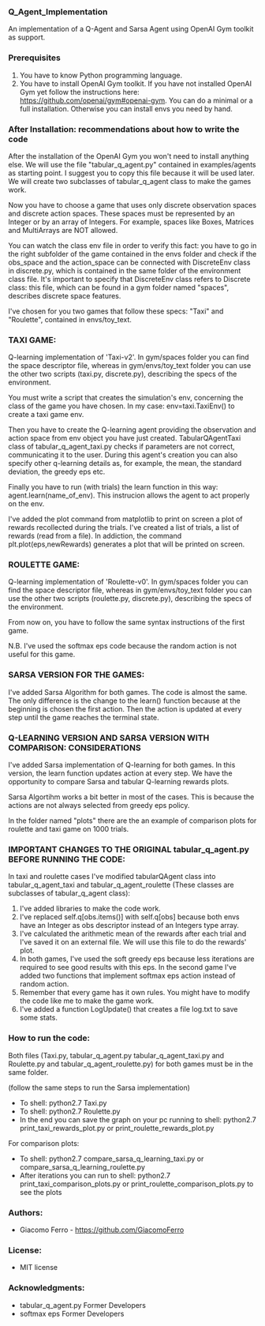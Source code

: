 ### Q_Agent_Implementation

An implementation of a Q-Agent and Sarsa Agent using OpenAI Gym toolkit as support.

### Prerequisites

1. 	You have to know Python programming language.
2. 	You have to install OpenAI Gym toolkit. 
	If you have not installed OpenAI Gym yet follow the instructions here: https://github.com/openai/gym#openai-gym. You can do a minimal or a full 	installation. Otherwise you can install envs you need by hand.

### After Installation: recommendations about how to write the code

After the installation of the OpenAI Gym you won't need to install anything else. 
We will use the file "tabular_q_agent.py" contained in examples/agents as starting point. I suggest you to copy this file because it will be used later.
We will create two subclasses of tabular_q_agent class to make the games work. 

Now you have to choose a game that uses only discrete observation spaces and discrete action spaces. These spaces must be represented by an Integer or by an array of Integers. For example, spaces like Boxes, Matrices and MultiArrays are NOT allowed. 

You can watch the class env file in order to verify this fact: you have to go in the right subfolder of the game contained in the envs folder and check if the obs_space and the action_space can be connected with DiscreteEnv class in discrete.py, which is contained in the same folder of the environment class file. It's important to specify that DiscreteEnv class refers to Discrete class: this file, which can be found in a gym folder named "spaces", describes discrete space features.

I've chosen for you two games that follow these specs: "Taxi" and "Roulette", contained in envs/toy_text.

### TAXI GAME:

Q-learning implementation of 'Taxi-v2'. In gym/spaces folder you can find the space descriptor file, whereas in gym/envs/toy_text folder you can use the other two scripts (taxi.py, discrete.py), describing the specs of the environment.

You must write a script that creates the simulation's env, concerning the class of the game you have chosen.
In my case: env=taxi.TaxiEnv() to create a taxi game env.

Then you have to create the Q-learning agent providing the observation and action space from env object you have just created. TabularQAgentTaxi class of tabular_q_agent_taxi.py checks if parameters are not correct, communicating it to the user. During this agent's creation you can also specify other q-learning details as, for example, the mean, the standard deviation, the greedy eps etc.

Finally you have to run (with trials) the learn function in this way: agent.learn(name_of_env).
This instrucion allows the agent to act properly on the env.

I've added the plot command from matplotlib to print on screen a plot of rewards recollected during the trials. I've created a list of trials, a list of rewards (read from a file). In addiction, the command plt.plot(eps,newRewards) generates a plot that will be printed on screen. 

### ROULETTE GAME:

Q-learning implementation of 'Roulette-v0'. In gym/spaces folder you can find the space descriptor file, whereas in gym/envs/toy_text folder you can use the other two scripts (roulette.py, discrete.py), describing the specs of the environment.

From now on, you have to follow the same syntax instructions of the first game.

N.B. I've used the softmax eps code because the random action is not useful for this game.

### SARSA VERSION FOR THE GAMES:

I've added Sarsa Algorithm for both games. The code is almost the same. The only difference is the change to the learn() function because at the beginning is chosen the first action. Then the action is updated at every step until the game reaches the terminal state.

### Q-LEARNING VERSION AND SARSA VERSION WITH COMPARISON: CONSIDERATIONS

I've added Sarsa implementation of Q-learning for both games. In this version, the learn function updates action at every step.
We have the opportunity to compare Sarsa and tabular Q-learning rewards plots.

Sarsa Algortihm works a bit better in most of the cases. This is because the actions are not always selected from greedy eps policy.

In the folder named "plots" there are the an example of comparison plots for roulette and taxi game on 1000 trials.

### IMPORTANT CHANGES TO THE ORIGINAL tabular_q_agent.py BEFORE RUNNING THE CODE:

In taxi and roulette cases I've modified tabularQAgent class into tabular_q_agent_taxi and tabular_q_agent_roulette (These classes are subclasses of tabular_q_agent class):

1. 	I've added libraries to make the code work.
2. 	I've replaced self.q[obs.items()] with self.q[obs] because both envs have an Integer as obs descriptor instead of an Integers type array.
3.	I've calculated the arithmetic mean of the rewards after each trial and I've saved it on an external file. 
	We will use this file to do the rewards' plot.
4.	In both games, I've used the soft greedy eps because less iterations are required to see good results with this eps.
	In the second game I've added two functions that implement softmax eps action instead of random action.
5.	Remember that every game has it own rules. You might have to modify the code like me to make the game work. 
6.	I've added a function LogUpdate() that creates a file log.txt to save some stats.

### How to run the code:

Both files (Taxi.py, tabular_q_agent.py tabular_q_agent_taxi.py and Roulette.py and tabular_q_agent_roulette.py) for both games must be in the same folder.

(follow the same steps to run the Sarsa implementation)

- To shell: python2.7 Taxi.py 
- To shell: python2.7 Roulette.py
- In the end you can save the graph on your pc running to shell: python2.7 print_taxi_rewards_plot.py or print_roulette_rewards_plot.py 

For comparison plots:
- To shell: python2.7 compare_sarsa_q_learning_taxi.py or compare_sarsa_q_learning_roulette.py
- After iterations you can run to shell: python2.7 print_taxi_comparison_plots.py or print_roulette_comparison_plots.py to see the plots

### Authors:

* Giacomo Ferro - https://github.com/GiacomoFerro

### License:

* MIT license

### Acknowledgments: 

* tabular_q_agent.py Former Developers 
* softmax eps Former Developers
